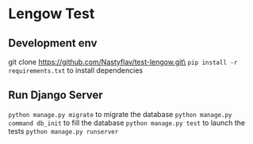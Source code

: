 # Lengow Test

## Development env

git clone https://github.com/Nastyflav/test-lengow.git\
`pip install -r requirements.txt` to install dependencies

## Run Django Server

`python manage.py migrate` to migrate the database
`python manage.py command db_init` to fill the database
`python manage.py test` to launch the tests
`python manage.py runserver`